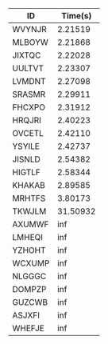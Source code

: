 |ID|Time(s)|
|-|-|
|WVYNJR|2.21519|
|MLBOYW|2.21868|
|JIXTQC|2.22028|
|UULTVT|2.23307|
|LVMDNT|2.27098|
|SRASMR|2.29911|
|FHCXPO|2.31912|
|HRQJRI|2.40223|
|OVCETL|2.42110|
|YSYILE|2.42737|
|JISNLD|2.54382|
|HIGTLF|2.58344|
|KHAKAB|2.89585|
|MRHTFS|3.80173|
|TKWJLM|31.50932|
|AXUMWF|inf|
|LMHEQI|inf|
|YZHOHT|inf|
|WCXUMP|inf|
|NLGGGC|inf|
|DOMPZP|inf|
|GUZCWB|inf|
|ASJXFI|inf|
|WHEFJE|inf|
